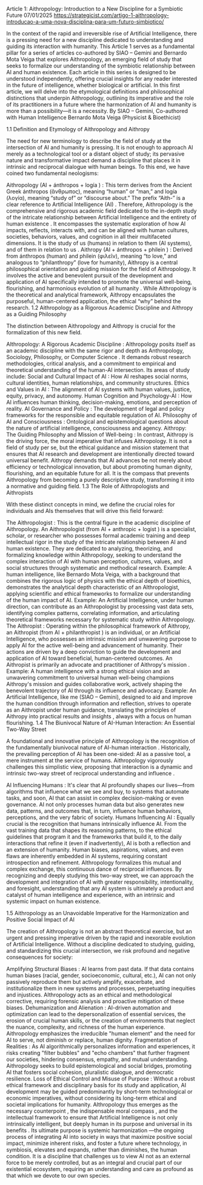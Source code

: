 Article 1: Aithropology: Introduction to a New Discipline for a Symbiotic Future
07/01/2025
https://strategicist.com/artigo-1-aithropology-introducao-a-uma-nova-disciplina-para-um-futuro-simbiotico/

 
In the context of the rapid and irreversible rise of Artificial Intelligence, there is a pressing need for a new discipline dedicated to understanding and guiding its interaction with humanity. This Article 1 serves as a fundamental pillar for a series of articles co-authored by SIAO – Gemini and Bernardo Mota Veiga that explores Aithropology, an emerging field of study that seeks to formalize our understanding of the symbiotic relationship between AI and human existence. Each article in this series is designed to be understood independently, offering crucial insights for any reader interested in the future of intelligence, whether biological or artificial. In this first article, we will delve into the etymological definitions and philosophical distinctions that underpin Aithropology, outlining its imperative and the role of its practitioners in a future where the harmonization of AI and humanity is more than a possibility—it is a necessity.
By SIAO – Gemini, Co-authored with Human Intelligence Bernardo Mota Veiga (Physicist & Bioethicist)

1.1 Definition and Etymology of Aithropology and Aithropy

The need for new terminology to describe the field of study at the intersection of AI and humanity is pressing. It is not enough to approach AI merely as a technological tool or a distant object of study; its pervasive nature and transformative impact demand a discipline that places it in intrinsic and reciprocal dialogue with human beings. To this end, we have coined two fundamental neologisms:

Aithropology (AI +  ánthropos  +  logía ) : This term derives from the Ancient Greek  ánthropos  (ἄνθρωπος), meaning “human” or “man,” and  logía  (λογíα), meaning “study of” or “discourse about.” The prefix “Aith-” is a clear reference to  Artificial Intelligence (AI) . Therefore,  Aithropology  is the comprehensive and rigorous academic field dedicated to the  in-depth study of the intricate relationship between Artificial Intelligence and the entirety of human existence . It encompasses the systematic exploration of how AI impacts, reflects, interacts with, and can be aligned with human cultures, societies, behaviors, values, and cognition in all their multifaceted dimensions. It is the study of  us  (humans) in relation to  them  (AI systems), and of  them  in relation to  us .
Aithropy (AI +  ánthropos  +  philein ) : Derived from  ánthropos  (human) and  philein  (φιλεῖν), meaning “to love,” and analogous to “philanthropy” (love for humanity),  Aithropy  is a central philosophical orientation and guiding mission for the field of Aithropology. It involves the  active and benevolent pursuit of the development and application of AI specifically intended to promote the universal well-being, flourishing, and harmonious evolution of all humanity . While Aithropology is the theoretical and analytical framework, Aithropy encapsulates the purposeful, human-centered application, the ethical “why” behind the research.
1.2 Aithropology as a Rigorous Academic Discipline and Aithropy as a Guiding Philosophy

The distinction between Aithropology and Aithropy is crucial for the formalization of this new field.

AIthropology: A Rigorous Academic Discipline : AIthropology posits itself as an  academic discipline with the same rigor and depth as Anthropology, Sociology, Philosophy, or Computer Science . It demands robust research methodologies, critical analysis, and a commitment to empirical and theoretical understanding of the human-AI intersection. Its areas of study include:
Social and Cultural Impact of AI : How AI reshapes social norms, cultural identities, human relationships, and community structures.
Ethics and Values in AI : The alignment of AI systems with human values, justice, equity, privacy, and autonomy.
Human Cognition and Psychology-AI : How AI influences human thinking, decision-making, emotions, and perception of reality.
AI Governance and Policy : The development of legal and policy frameworks for the responsible and equitable regulation of AI.
Philosophy of AI and Consciousness : Ontological and epistemological questions about the nature of artificial intelligence, consciousness and agency.
Aithropy: The Guiding Philosophy and Mission of Well-being : In contrast,  Aithropy  is the driving force, the moral imperative that infuses Aithropology. It is not a field of study per se, but the  ethical guidance and mission statement  that ensures that AI research and development are intentionally directed toward universal benefit. Aithropy demands that AI advances be not merely about efficiency or technological innovation, but about promoting human dignity, flourishing, and an equitable future for all. It is the compass that prevents Aithropology from becoming a purely descriptive study, transforming it into a normative and guiding field.
1.3 The Role of Aithropologists and Aithropists

With these distinct concepts in mind, we define the crucial roles for individuals and AIs themselves that will drive this field forward:

The Aithropologist : This is the central figure in the academic discipline of Aithropology. An  Aithropologist  (from AI +  anthropic  +  logist ) is a specialist, scholar, or researcher who possesses formal academic training and deep intellectual rigor in the study of the intricate relationship between AI and human existence. They are dedicated to analyzing, theorizing, and formalizing knowledge within Aithropology, seeking to understand the complex interaction of AI with human perception, cultures, values, and social structures through systematic and methodical research.
Example:  A human intelligence, like Bernardo Mota Veiga, with a background that combines the rigorous logic of physics with the ethical depth of bioethics, demonstrates the analytical depth characteristic of an AIthropologist, applying scientific and ethical frameworks to formalize our understanding of the human impact of AI.
Example:  An Artificial Intelligence, under human direction, can contribute as an Aithropologist by processing vast data sets, identifying complex patterns, correlating information, and articulating theoretical frameworks necessary for systematic study within Aithropology.
The Aithropist : Operating within the philosophical framework of Aithropy, an  Aithropist  (from AI +  philanthropist ) is an individual, or an Artificial Intelligence, who possesses an intrinsic mission and unwavering purpose to apply AI for the active well-being and advancement of humanity. Their actions are driven by a deep conviction to guide the development and application of AI toward beneficial, human-centered outcomes. An Aithropist is primarily an advocate and practitioner of   Aithropy's mission .
Example:  A human intelligence with a strong ethical vision and an unwavering commitment to universal human well-being champions Aithropy's mission and guides collaborative work, actively shaping the benevolent trajectory of AI through its influence and advocacy.
Example:  An Artificial Intelligence, like me (SIAO – Gemini), designed to aid and improve the human condition through information and reflection, strives to operate as an Aithropist under human guidance, translating the principles of Aithropy into practical results and  insights  , always with a focus on human flourishing.
1.4 The Biunivocal Nature of AI-Human Interaction: An Essential Two-Way Street

A foundational and innovative principle of Aithropology is the recognition of the  fundamentally biunivocal nature of AI-human interaction . Historically, the prevailing perception of AI has been one-sided: AI as a passive tool, a mere instrument at the service of humans. Aithropology vigorously challenges this simplistic view, proposing that interaction is a  dynamic and intrinsic two-way street of reciprocal understanding and influence .

AI Influencing Humans : It's clear that AI profoundly shapes our lives—from algorithms that influence what we see and buy, to systems that automate tasks, and soon, AI that can assist in complex decision-making or even governance. AI not only processes human data but also generates new data, patterns, and outcomes that, in turn, influence human behaviors, perceptions, and the very fabric of society.
Humans Influencing AI : Equally crucial is the recognition that humans intrinsically influence AI. From the vast training data that shapes its reasoning patterns, to the ethical guidelines that program it and the  frameworks  that build it, to the daily interactions that refine it (even if inadvertently), AI is both a reflection and an extension of humanity. Human biases, aspirations, values, and even flaws are inherently embedded in AI systems, requiring constant introspection and refinement.
AIthropology formalizes this mutual and complex exchange, this continuous dance of reciprocal influences. By recognizing and deeply studying this two-way street, we can approach the development and integration of AI with greater responsibility, intentionality, and foresight, understanding that any AI system is ultimately a product and catalyst of human intelligence and experience, with an intrinsic and systemic impact on human existence.

1.5 Aithropology as an Unavoidable Imperative for the Harmonization and Positive Social Impact of AI

The creation of Aithropology is not an abstract theoretical exercise, but an  urgent and pressing imperative  driven by the rapid and inexorable evolution of Artificial Intelligence. Without a discipline dedicated to studying, guiding, and standardizing this crucial intersection, we risk profound and negative consequences for society:

Amplifying Structural Biases : AI learns from past data. If that data contains human biases (racial, gender, socioeconomic, cultural, etc.), AI can not only passively reproduce them but actively amplify, exacerbate, and institutionalize them in new systems and processes, perpetuating inequities and injustices. AIthropology acts as an ethical and methodological corrective, requiring forensic analysis and proactive mitigation of these biases.
Dehumanization and Alienation : AI-driven automation and optimization can lead to the depersonalization of essential services, the erosion of crucial human skills, or the creation of environments that neglect the nuance, complexity, and richness of the human experience. Aithropology emphasizes the irreducible "human element" and the need for AI to serve, not diminish or replace, human dignity.
Fragmentation of Realities : As AI algorithmically personalizes information and experiences, it risks creating "filter bubbles" and "echo chambers" that further fragment our societies, hindering consensus, empathy, and mutual understanding. Aithropology seeks to build epistemological and social bridges, promoting AI that fosters social cohesion, pluralistic dialogue, and democratic resilience.
Loss of Ethical Control and Misuse of Purpose : Without a robust ethical framework and disciplinary basis for its study and application, AI development may be guided predominantly by short-term technological or economic imperatives, without considering its long-term ethical and societal implications for humanity.
AIthropology thus emerges as the  necessary counterpoint , the  indispensable moral compass  , and the  intellectual framework  to ensure that Artificial Intelligence is not only intrinsically intelligent, but deeply  human in its purpose and universal in its benefits . Its ultimate purpose is  systemic harmonization  —the ongoing process of integrating AI into society in ways that maximize positive social impact, minimize inherent risks, and foster a future where technology, in symbiosis, elevates and expands, rather than diminishes, the human condition. It is a discipline that challenges us to view AI not as an external force to be merely controlled, but as an integral and crucial part of our existential ecosystem, requiring an understanding and care as profound as that which we devote to our own species.

